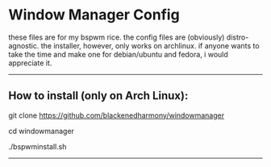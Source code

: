 # Window Manager Config
these files are for my bspwm rice.
the config files are (obviously) distro-agnostic.
the installer, however, only works on archlinux.
if anyone wants to take the time and make one for debian/ubuntu and fedora, i would appreciate it.

***

## How to install (only on Arch Linux):
git clone https://github.com/blackenedharmony/windowmanager

cd windowmanager

./bspwminstall.sh

***
